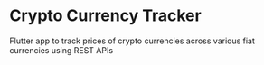 # Crypto Currency Tracker
Flutter app to track prices of crypto currencies across various fiat currencies using REST APIs